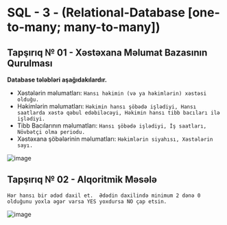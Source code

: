 # SQL - 3 - (Relational-Database [one-to-many; many-to-many])

## Tapşırıq № 01 - Xəstəxana Məlumat Bazasının Qurulması
**Database tələbləri aşağıdakılardır.**

- Xəstələrin məlumatları:
``Hansı həkimin (və ya həkimlərin) xəstəsi olduğu.``
- Həkimlərin məlumatları:
``Həkimin hansı şöbədə işlədiyi,
Hansı saatlarda xəstə qəbul edəbiləcəyi,
Həkimin hansı tibb bacıları ilə işlədiyi.``
- Tibb Bacılarının məlumatları:
``Hansı şöbədə işlədiyi,
İş saatları,
Növbətçi olma periodu.``
- Xəstəxana şöbələrinin məlumatları:
``Həkimlərin siyahısı,
Xəstələrin sayı.``

![image](https://user-images.githubusercontent.com/25200958/27905059-d8507440-624f-11e7-90bd-a05ba54b42bf.png)

## Tapşırıq № 02 - Alqoritmik Məsələ
``Hər hansı bir ədəd daxil et. 
Ədədin daxilində minimum 2 dənə 0 olduğunu yoxla əgər varsa YES yoxdursa NO çap etsin.``

![image](https://user-images.githubusercontent.com/25200958/27905096-f6c03212-624f-11e7-8407-44012694f8cd.png)